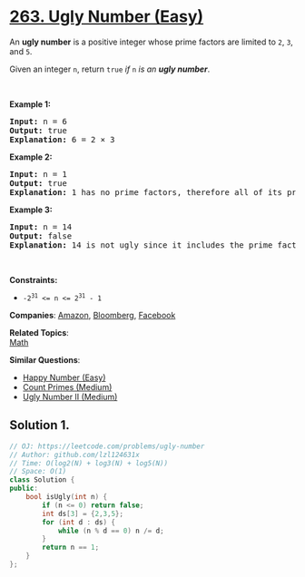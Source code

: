 # [263. Ugly Number (Easy)](https://leetcode.com/problems/ugly-number)

<p>An <strong>ugly number</strong> is a positive integer whose prime factors are limited to <code>2</code>, <code>3</code>, and <code>5</code>.</p>

<p>Given an integer <code>n</code>, return <code>true</code> <em>if</em> <code>n</code> <em>is an <strong>ugly number</strong></em>.</p>

<p>&nbsp;</p>
<p><strong class="example">Example 1:</strong></p>

<pre>
<strong>Input:</strong> n = 6
<strong>Output:</strong> true
<strong>Explanation:</strong> 6 = 2 &times; 3
</pre>

<p><strong class="example">Example 2:</strong></p>

<pre>
<strong>Input:</strong> n = 1
<strong>Output:</strong> true
<strong>Explanation:</strong> 1 has no prime factors, therefore all of its prime factors are limited to 2, 3, and 5.
</pre>

<p><strong class="example">Example 3:</strong></p>

<pre>
<strong>Input:</strong> n = 14
<strong>Output:</strong> false
<strong>Explanation:</strong> 14 is not ugly since it includes the prime factor 7.
</pre>

<p>&nbsp;</p>
<p><strong>Constraints:</strong></p>

<ul>
	<li><code>-2<sup>31</sup> &lt;= n &lt;= 2<sup>31</sup> - 1</code></li>
</ul>


**Companies**:
[Amazon](https://leetcode.com/company/amazon), [Bloomberg](https://leetcode.com/company/bloomberg), [Facebook](https://leetcode.com/company/facebook)

**Related Topics**:  
[Math](https://leetcode.com/tag/math)

**Similar Questions**:
* [Happy Number (Easy)](https://leetcode.com/problems/happy-number)
* [Count Primes (Medium)](https://leetcode.com/problems/count-primes)
* [Ugly Number II (Medium)](https://leetcode.com/problems/ugly-number-ii)

## Solution 1.

```cpp
// OJ: https://leetcode.com/problems/ugly-number
// Author: github.com/lzl124631x
// Time: O(log2(N) + log3(N) + log5(N))
// Space: O(1)
class Solution {
public:
    bool isUgly(int n) {
        if (n <= 0) return false;
        int ds[3] = {2,3,5};
        for (int d : ds) {
            while (n % d == 0) n /= d;
        }
        return n == 1;
    }
};
```